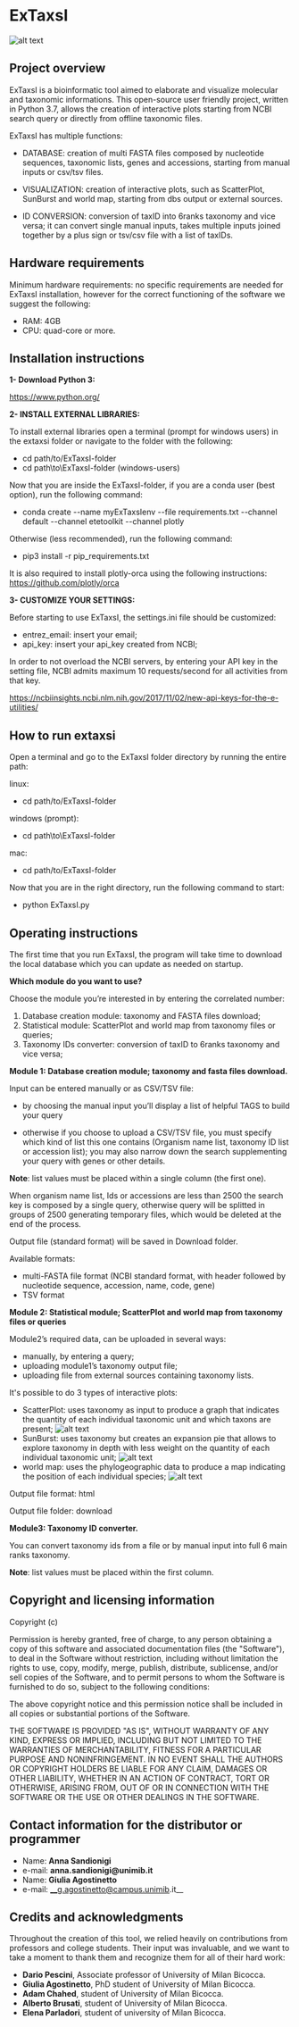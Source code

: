 ExTaxsI
=======

![alt text](https://github.com/qLSLab/extaxsi/blob/master/images/Project%20Exta.png)

Project overview
----------------
ExTaxsI is a bioinformatic tool aimed to elaborate and visualize molecular and taxonomic informations.
This open-source user friendly project, written in Python 3.7, allows the creation of interactive plots starting from NCBI search query or directly from offline taxonomic files.

ExTaxsI has multiple functions:

* DATABASE: creation of multi FASTA files composed by nucleotide sequences, taxonomic lists, genes and accessions, starting from manual inputs or csv/tsv files.

* VISUALIZATION: creation of interactive plots, such as ScatterPlot, SunBurst and world map, starting from dbs output or external sources.

* ID CONVERSION: conversion of taxID into 6ranks taxonomy and vice versa; it can convert single manual inputs, takes multiple inputs joined together by a plus sign or tsv/csv file with a list of taxIDs.

Hardware requirements
---------------------
Minimum hardware requirements:
no specific requirements are needed for ExTaxsI installation, however for the correct functioning of the software we suggest the following:

* RAM: 4GB
* CPU: quad-core or more.

Installation instructions
-------------------------
**1- Download Python 3:**

https://www.python.org/

**2- INSTALL EXTERNAL LIBRARIES:**

To install external libraries open a terminal (prompt for windows users) in the extaxsi folder or navigate to the folder with the following:
* cd path/to/ExTaxsI-folder
* cd path\to\ExTaxsI-folder (windows-users)

Now that you are inside the ExTaxsI-folder, if you are a conda user (best option), run the following command:
* conda create --name myExTaxsIenv --file requirements.txt --channel default --channel etetoolkit --channel plotly

Otherwise (less recommended), run the following command:
* pip3 install -r pip_requirements.txt

It is also required to install plotly-orca using the following instructions:
https://github.com/plotly/orca

**3- CUSTOMIZE YOUR SETTINGS:**

Before starting to use ExTaxsI, the settings.ini file should be customized:
* entrez_email: insert your email;
* api_key: insert your api_key created from NCBI;

In order to not overload the NCBI servers, by entering your API key in the setting file, NCBI admits maximum 10 requests/second for all activities from that key.

https://ncbiinsights.ncbi.nlm.nih.gov/2017/11/02/new-api-keys-for-the-e-utilities/

How to run extaxsi
------------------
Open a terminal and go to the ExTaxsI folder directory by running the entire path:

linux:

* cd path/to/ExTaxsI-folder

windows (prompt):

* cd path\to\ExTaxsI-folder

mac:

* cd path/to/ExTaxsI-folder

Now that you are in the right directory, run the following command to start:

* python ExTaxsI.py

Operating instructions
----------------------

The first time that you run ExTaxsI, the program will take time to download the local database which you can update as needed on startup.

**Which module do you want to use?**

Choose the module you’re interested in by entering the correlated number:

1. Database creation module: taxonomy and FASTA files download;
2. Statistical module: ScatterPlot and world map from taxonomy files or queries;
3. Taxonomy IDs converter: conversion of taxID to 6ranks taxonomy and vice versa;


**Module 1: Database creation module;
taxonomy and fasta files download.**

Input can be entered manually or as CSV/TSV file:

* by choosing the manual input you’ll display a list of helpful TAGS to build your query

* otherwise if you choose to upload a CSV/TSV file,  you must specify which kind of list this one contains (Organism name list, taxonomy ID list or accession list); you may also narrow down the search supplementing your query with genes or other details.

__Note__: list values must be placed within a single column (the first one).

When organism name list, Ids or accessions are less than 2500 the search key is composed by a single query, otherwise query will be splitted in groups of 2500 generating temporary files, which would be deleted at the end of the process.

Output file (standard format) will be saved in Download folder.

Available formats:
* multi-FASTA file format (NCBI standard format, with header followed by nucleotide sequence, accession, name, code, gene)
* TSV format


**Module 2: Statistical module; ScatterPlot and world map from taxonomy files or queries**

Module2’s required data, can be uploaded in several ways:
* manually, by entering a query;
* uploading module1’s taxonomy output file;
* uploading file from external sources containing taxonomy lists.

It's possible to do 3 types of interactive plots:
* ScatterPlot: uses taxonomy as input to produce a graph that indicates the quantity of each individual taxonomic unit and which taxons are present;
![alt text](https://github.com/qLSLab/extaxsi/blob/master/images/aves%20scatterplot%20COX1.png)
* SunBurst: uses taxonomy but creates an expansion pie that allows to explore taxonomy in depth with less weight on the quantity of each individual taxonomic unit;
![alt text](https://github.com/qLSLab/extaxsi/blob/master/images/sunburst%20odonata.png)
* world map: uses the phylogeographic data to produce a map indicating the position of each individual species;
![alt text](https://github.com/qLSLab/extaxsi/blob/master/images/worldmap.png)  

Output file format: html

Output file folder: download

**Module3:  Taxonomy ID converter.**

You can convert taxonomy ids from a file or by manual input into full 6 main ranks taxonomy.

__Note__: list values must be placed within the first column.

Copyright and licensing information
-----------------------------------

Copyright (c)

Permission is hereby granted, free of charge, to any person
obtaining a copy of this software and associated documentation
files (the "Software"), to deal in the Software without
restriction, including without limitation the rights to use,
copy, modify, merge, publish, distribute, sublicense, and/or sell
copies of the Software, and to permit persons to whom the
Software is furnished to do so, subject to the following
conditions:

The above copyright notice and this permission notice shall be
included in all copies or substantial portions of the Software.

THE SOFTWARE IS PROVIDED "AS IS", WITHOUT WARRANTY OF ANY KIND,
EXPRESS OR IMPLIED, INCLUDING BUT NOT LIMITED TO THE WARRANTIES
OF MERCHANTABILITY, FITNESS FOR A PARTICULAR PURPOSE AND
NONINFRINGEMENT. IN NO EVENT SHALL THE AUTHORS OR COPYRIGHT
HOLDERS BE LIABLE FOR ANY CLAIM, DAMAGES OR OTHER LIABILITY,
WHETHER IN AN ACTION OF CONTRACT, TORT OR OTHERWISE, ARISING
FROM, OUT OF OR IN CONNECTION WITH THE SOFTWARE OR THE USE OR
OTHER DEALINGS IN THE SOFTWARE.

Contact information for the distributor or programmer
-----------------------------------------------------
* Name: __Anna Sandionigi__
* e-mail: __anna.sandionigi@unimib.it__
* Name: __Giulia Agostinetto__
* e-mail: __g.agostinetto@campus.unimib.it__

Credits and acknowledgments
---------------------------

Throughout the creation of this tool, we relied heavily on contributions from professors and college students.  Their input was invaluable, and we want to take a moment to thank them and recognize them for all of their hard work:
* __Dario Pescini__, Associate professor of University of Milan Bicocca.
* __Giulia Agostinetto__, PhD student of University of Milan Bicocca.
* __Adam Chahed__, student of University of Milan Bicocca.
* __Alberto Brusati__, student of University of Milan Bicocca.
* __Elena Parladori__, student of university of Milan Bicocca.
